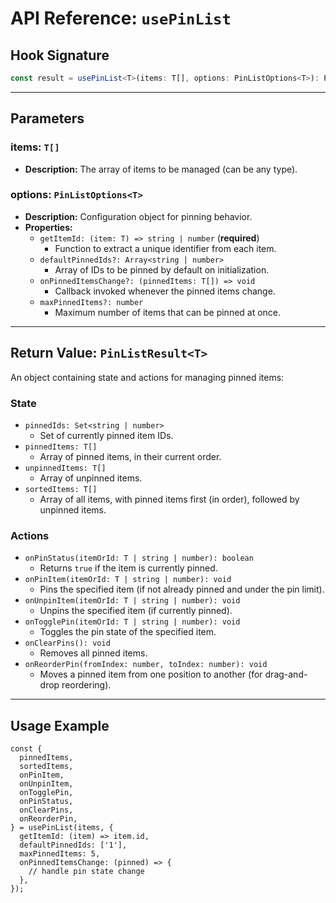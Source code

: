 # API Reference: `usePinList`

## Hook Signature

```ts
const result = usePinList<T>(items: T[], options: PinListOptions<T>): PinListResult<T>
```

---

## Parameters

### items: `T[]`

- **Description:** The array of items to be managed (can be any type).

### options: `PinListOptions<T>`

- **Description:** Configuration object for pinning behavior.
- **Properties:**
  - `getItemId: (item: T) => string | number` (**required**)
    - Function to extract a unique identifier from each item.
  - `defaultPinnedIds?: Array<string | number>`
    - Array of IDs to be pinned by default on initialization.
  - `onPinnedItemsChange?: (pinnedItems: T[]) => void`
    - Callback invoked whenever the pinned items change.
  - `maxPinnedItems?: number`
    - Maximum number of items that can be pinned at once.

---

## Return Value: `PinListResult<T>`

An object containing state and actions for managing pinned items:

### State

- `pinnedIds: Set<string | number>`
  - Set of currently pinned item IDs.
- `pinnedItems: T[]`
  - Array of pinned items, in their current order.
- `unpinnedItems: T[]`
  - Array of unpinned items.
- `sortedItems: T[]`
  - Array of all items, with pinned items first (in order), followed by unpinned items.

### Actions

- `onPinStatus(itemOrId: T | string | number): boolean`
  - Returns `true` if the item is currently pinned.
- `onPinItem(itemOrId: T | string | number): void`
  - Pins the specified item (if not already pinned and under the pin limit).
- `onUnpinItem(itemOrId: T | string | number): void`
  - Unpins the specified item (if currently pinned).
- `onTogglePin(itemOrId: T | string | number): void`
  - Toggles the pin state of the specified item.
- `onClearPins(): void`
  - Removes all pinned items.
- `onReorderPin(fromIndex: number, toIndex: number): void`
  - Moves a pinned item from one position to another (for drag-and-drop reordering).

---

## Usage Example

```tsx
const {
  pinnedItems,
  sortedItems,
  onPinItem,
  onUnpinItem,
  onTogglePin,
  onPinStatus,
  onClearPins,
  onReorderPin,
} = usePinList(items, {
  getItemId: (item) => item.id,
  defaultPinnedIds: ['1'],
  maxPinnedItems: 5,
  onPinnedItemsChange: (pinned) => {
    // handle pin state change
  },
});
```
